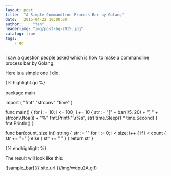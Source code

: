 ```yaml
---
layout: post
title:  "A Simple Commandline Process Bar by Golang"
date:   2015-04-22 10:00:00
author:     "Yan"
header-img: "img/post-bg-2015.jpg"
catalog: true
tags:
    - go
---
```


I saw a question people asked which is how to make a commandline process bar by Golang.

Here is a simple one I did.

{% highlight go %}

package main

import (
    "fmt"
    "strconv"
    "time"
)

func main() {
    for i := 10; i <= 100; i += 10 {
        str := "[" + bar(i/5, 20) + "] " + strconv.Itoa(i) + "%"
        fmt.Printf("\r%s", str)
        time.Sleep(1 * time.Second)
    }
    fmt.Println()
}

func bar(count, size int) string {
    str := ""
    for i := 0; i < size; i++ {
        if i < count {
            str += "="
        } else {
            str += " "
        }
    }
    return str
}


{% endhighlight %}

The result will look like this:

![sample_bar]({{ site.url }}/img/wdpu2A.gif)